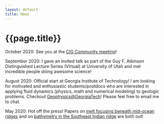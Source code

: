```yaml
---
layout: default
title: News
---
```

# {{page.title}}

October 2020: See you at the [CIG Community meeting](https://geodynamics.org/cig/events/calendar/2020-community-workshop/agenda/)! 

September 2020: I gave an invited talk as part of the Guy F. Atkinson Distinguished Lecture Series (Virtual) at University of Utah and met incredible people doing awesome science! 

August 2020: Official start at Georgia Institute of Technology! I am looking for motivated and enthusiastic students/postdocs who are interested in applying fluid dynamics (physics, math and numerical modeling) to geologic problems. Checkout [Geophysics@GeorgiaTech](http://geophysics.eas.gatech.edu/)! Please feel free to email me to chat. 

May 2020: Hot off the press! Papers on [melt focusing beneath mid-ocean ridges](https://doi.org/10.1029/2020GL087349) and on [bathymetry in the Southeast Indian ridge](https://doi.org/10.1016/j.pepi.2020.106486) are both out! 
